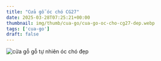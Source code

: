 ```yaml
---
title: "Cửa gỗ óc chó CG27"
date: 2025-03-28T07:25:21+00:00
thumbnail: img/thumb/cua-go/cua-go-oc-cho-cg27-dep.webp
tags: ['cua-go']
draft: false
---
```

![cửa gỗ gỗ tự nhiên óc chó đẹp](/img/cua-go/cg27/cua-go-oc-cho-cg27-1.webp)